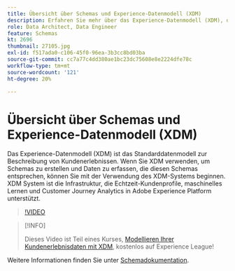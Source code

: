 ```yaml
---
title: Übersicht über Schemas und Experience-Datenmodell (XDM)
description: Erfahren Sie mehr über das Experience-Datenmodell (XDM), das Standarddatenmodell zur Beschreibung von Kundenerlebnissen.
role: Data Architect, Data Engineer
feature: Schemas
kt: 2696
thumbnail: 27105.jpg
exl-id: f517ada0-c106-45f0-96ea-3b3cc8bd03ba
source-git-commit: cc7a77c4dd380ae1bc23dc75608e8e2224dfe78c
workflow-type: tm+mt
source-wordcount: '121'
ht-degree: 20%

---
```


# Übersicht über Schemas und Experience-Datenmodell (XDM)

Das Experience-Datenmodell (XDM) ist das Standarddatenmodell zur Beschreibung von Kundenerlebnissen. Wenn Sie XDM verwenden, um Schemas zu erstellen und Daten zu erfassen, die diesen Schemas entsprechen, können Sie mit der Verwendung des XDM-Systems beginnen. XDM System ist die Infrastruktur, die Echtzeit-Kundenprofile, maschinelles Lernen und Customer Journey Analytics in Adobe Experience Platform unterstützt.

>[!VIDEO](https://video.tv.adobe.com/v/27105?quality=12&learn=on)

>[!INFO]
>
> Dieses Video ist Teil eines Kurses, [Modellieren Ihrer Kundenerlebnisdaten mit XDM](https://experienceleague.adobe.com/?recommended=ExperiencePlatform-D-1-2021.1.xdm&amp;lang=de), kostenlos auf Experience League!

Weitere Informationen finden Sie unter [Schemadokumentation](https://experienceleague.adobe.com/docs/experience-platform/xdm/home.html?lang=de).
